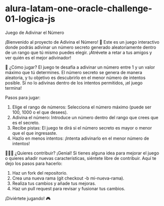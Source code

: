 # alura-latam-one-oracle-challenge-01-logica-js
Juego de Adivinar el Número

¡Bienvenido al proyecto de Adivina el Número! 🎉 Este es un juego interactivo donde podrás adivinar un número secreto generado aleatoriamente dentro de un rango que tú mismo puedes elegir. ¡Atrévete a retar a tus amigos y ver quién es el mejor adivinador!

🚀 ¿Cómo jugar?
El juego te desafía a adivinar un número entre 1 y un valor máximo que tú determines. El número secreto se genera de manera aleatoria, y tu objetivo es descubrirlo en el menor número de intentos posible. Si no lo adivinas dentro de los intentos permitidos, ¡el juego termina!

Pasos para jugar:
1. Elige el rango de números: Selecciona el número máximo (puede ser 100, 1000 o el que desees).
2. Adivina el número: Introduce un número dentro del rango que crees que es el secreto.
3. Recibe pistas: El juego te dirá si el número secreto es mayor o menor que el que ingresaste.
4. Hazlo en menos intentos: ¡Intenta adivinarlo en el menor número de intentos!


🧑‍🤝‍🧑 ¿Quieres contribuir?
¡Genial! Si tienes alguna idea para mejorar el juego o quieres añadir nuevas características, siéntete libre de contribuir. Aquí te dejo los pasos para hacerlo:

1. Haz un fork del repositorio.
2. Crea una nueva rama (git checkout -b mi-nueva-rama).
3. Realiza tus cambios y añade tus mejoras.
4. Haz un pull request para revisar y fusionar tus cambios.

¡Diviértete jugando! 🎮
